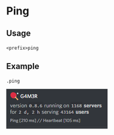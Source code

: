 # Ping

## Usage

`<prefix>ping`

## Example

```text
.ping
```

![](../../.gitbook/assets/image%20%2891%29.png)

